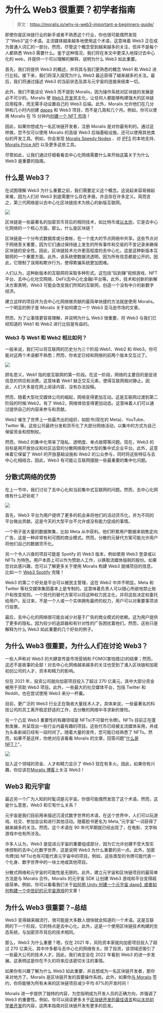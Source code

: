 # 为什么 Web3 很重要？初学者指南

> 原文：<https://moralis.io/why-is-web3-important-a-beginners-guide/>

即使你是区块链行业的新手或者不熟悉这个行业，你也很可能偶然发现了“Web3”这个术语。主流媒体越来越多地使用这个术语，这意味着 Web3 正在成为普通人词汇的一部分。然而，尽管这个概念受到越来越多的关注，但并不是每个人都熟悉 Web3 需要什么。鉴于这种情况，我们将在本文中更深入地探讨去中心化的 web，并提供一个可以理解的解释，说明为什么 Web3 如此重要。

首先，我们将提供 Web3 的概述，并将其与我们更熟悉的概念 Web1 和 Web2 进行比较。接下来，我们将深入探究为什么 Web3 最近获得了越来越多的关注。最后，我们将通过描述 Web3 的当前状态及其与元宇宙的连接来结束一切。

此外，我们不能谈论 Web3 而不提到 Moralis，因为操作系统对区块链的发展是必不可少的。Moralis 使 [Web3 开发](https://moralis.io/how-to-build-decentralized-apps-dapps-quickly-and-easily/)民主化，让任何人都能够构建强大的区块链应用程序，而无需手动设置自己的 Web3 后端。此外，Moralis 允许他们在几分钟和几小时内创建 [dapps](https://moralis.io/decentralized-applications-explained-what-are-dapps/) 和 Web3 项目，而不是几周和几个月。例如，你可以使用 Moralis 在 15 分钟内[创建一个 NFT 市场](https://moralis.io/how-to-create-an-nft-marketplace/)！

因此，如果你想成为一名区块链开发者，注册 Moralis 是对你最有利的。通过这样做，您不仅可以使用 Moralis 的高级 Web3 后端基础设施，还可以使用其他类似的开发工具。例如，你会发现 [Moralis Speedy Nodes](https://moralis.io/speedy-nodes/) 、对 [IPFS](https://moralis.io/what-is-ipfs-interplanetary-file-system/) 的本地支持、 [Moralis Price API](https://moralis.io/introducing-the-moralis-price-api/) 以及更多这些工具。

尽管如此，让我们通过仔细看看去中心化网络需要什么来开始这篇关于为什么 Web3 是重要的指南。

## 什么是 Web3？

在试图理解 Web3 为什么重要之前，我们需要定义这个概念。这说起来容易做起来难，因为人们对 Web3 到底需要什么存在矛盾，并且存在许多定义。简而言之，第三代网络是以去中心化区块链技术为核心的新版互联网。

![](img/027232d4c124601a08a8019280631938.png)

区块链是一些最著名的加密货币背后的相同技术，如比特币或[以太坊](https://moralis.io/full-guide-what-is-ethereum/)，它是去中心化网络的一个核心方面。那么，什么是区块链？

区块链是一个分布式数据库或分类帐，在一个庞大的节点网络中共享。这些节点对于网络至关重要，因为它们通过保持链上发生的所有事件和交易的不变记录来确保区块链的安全性。因此，区块链技术允许更高程度的去中心化，这是这种新版本互联网的一个重要方面。此外，该系统使数据流透明，因为所有信息都是公开的。因此，它限制了误用和欺诈行为，使得欺骗系统更加困难。

人们认为，这种新版本的互联网将采取多种形式。这包括“玩到赚”视频游戏、NFT 平台、去中心化社交网络、DeFi(去中心化金融)平台等。此外，技术和创新的新解决方案表明，Web3 可能会改变我们所知的互联网，创造一个没有中介的新数字经济。

建立这样的项目并为去中心化网络做贡献的最简单快捷的方法就是使用 Moralis。一个明显的例子是 Moralis 关于如何建立一个 Web3 亚马逊市场的文章。

然而，为了让事情更容易理解，并说明为什么 Web3 很重要，将 Web3 与我们已经知道的 Web1 和 Web2 进行比较是有益的。

### Web3 与 Web1 和 Web2 相比如何？

一般来说，我们可以将互联网的历史分为三个阶段:Web1、Web2 和 Web3。你可能对这两个术语都不熟悉；然而，你肯定已经和网络的前两个版本交互过了。

![](img/42f92d6e745720a95b40898cf0781ad9.png)

顾名思义，Web1 指的是互联网的第一阶段。在这一阶段，网络的主要目的是促进信息的供应和消费。这意味着 Web1 缺乏交互元素，使得互联网相对静止。因此，人们大多是在网上阅读内容，没有办法投稿。

然而，随着大型社交媒体公司的崛起，网络变得更加互动。这是互联网过渡到第二阶段的时候:Web2。有了 Web2，网络体验变得更加动态。这意味着人们可以通过提供自己的内容来参与和贡献。

Web2 催生了世界上一些最杰出的组织，如脸书(现在的 Meta)、YouTube、Twitter 等。这些公司最终分发和货币化了大部分网络活动，以集中的方式为自己保留资金和控制权。

然而，Web2 的集中化带来了隐私、透明度、单点故障等问题。现在，Web3 的目标是用开放协议和社区运营的分散网络取代大型的集中式企业平台。此外，这意味着它保留了 Web1 的开放基础设施和 Web2 的公众参与，同时将这些特征与去中心化相结合。因此，Web3 有可能让互联网摆脱一些最重要的集中化问题。

## 分散式网络的优势

在上一节中，我们讨论了去中心化和当前集中式互联网的问题。然而，去中心化网络有什么好处呢？

![](img/478ef0452506810fbe9b4df058c79067.png)

首先，Web3 平台为用户提供了更多的机会来将他们的活动货币化，并为不同的平台做出贡献。这是今天的大型平台不允许或没有能力促成的事情。

一个例子是大量的数据聚集，比如 Meta 从中获利。他们积累用户数据来销售定向广告，这是一种非常有利可图的商业模式。然而，分散的元替代方案可能允许用户将他们自己的数据货币化。

另一个令人兴奋的项目可能是 Spotify 的 Web3 版本，例如使用 Web3 登录或以 NFTs 为特色。用户本质上可以作为赞助人工作，以换取流媒体版税的股份。如果您对此感兴趣，您可以了解更多关于使用 Moralis 构建 Web3 就绪项目的信息，比如一个 [Web3 Spotify](https://moralis.io/how-to-build-a-web3-spotify-clone/) 克隆！

Web3 的第二个好处是平台可以被民主管理，这在 Web2 中并不明显。Meta 和 Twitter 等社交媒体集团基本上是专制的。这意味着负责人可以随心所欲地禁止账户和改变规则。一个现代的替代方案可以将这种权力民主化，并将这些决定权委托给用户。反过来，不是一个人或一个实体拥有最终的权力，用户可以对重要事项进行投票。

最后，去中心化的网络很可能会减少对基于广告的商业模式的依赖。这为用户提供了更多的隐私，因为较少的追踪器和有针对性的广告困扰着他们。然而，这些只是解释为什么 Web3 如此重要的几个好处的例子。

## 为什么 Web3 很重要，为什么人们在讨论 Web3？

一些人声称对 Web3 的大肆宣传是市场营销和 FOMO(害怕错过)的结果；然而，这还不是故事的全部！对去中心化网络越来越多的关注也受到了涌入区块链和加密初创公司的人才、资本和精力的影响。

仅在 2021 年，投资公司就向加密项目投入了超过 270 亿美元，其中大部分资金被用于资助 Web3 项目。此外，一些最大的社交媒体平台，包括 Twitter 和 Reddit，也在尝试使用 Web3 来分一杯羹。

目前，更广泛的 Web3 行业正在吸收大量技术人才。具体来说，一些最著名的科技公司的员工离开稳定舒适的工作，去分散的网络中寻求新的冒险。

另一个凸显 Web3 重要性的有趣领域是 NFTs(不可替代令牌)。NFTs 目前正在蓬勃发展，并呈现出一些行业内最有趣的项目。这些代币已经被主流媒体采用，并成为头条新闻已经有一段时间了。随着大量的宣传，您可能已经熟悉了 NFTs。然而，如果不是这样，你绝对应该看看 Moralis 的文章，回答问题"[什么是 NFT？](https://moralis.io/non-fungible-tokens-explained-what-are-nfts/)”。

![](img/2d1f6e9fa11cad9211a81924dc76200b.png)

投入这个领域的资金、人才和精力显示了 Web3 现在有多火。因此，如果你有兴趣，你应该在[Moralis 博客](https://moralis.io/blog/)上关注 Web3！

## Web3 和元宇宙

最近另一个广为人知的时髦词是元宇宙。你很可能偶然发现了这个术语。然而，这是什么意思，Web3 和它有什么关系？

元宇宙是我们目前用来描述沉浸式数字世界的术语，在这个世界中，人们可以玩游戏、社交、参加会议和进行其他活动。随着脸书更名为 Meta,“元宇宙”一词获得了越来越多的关注。然而，这个术语在 90 年代早期就已经出现了，在电影、文学和游戏中也有所涉及。

许多人认为，Web3 是促进元宇宙的重要组成部分，因为它允许创建不受大型实体控制的去中心化数字世界，这是说明 Web3 为什么重要的另一点。此外，加密令牌(如 NFTs)也有可能代表元宇宙中的项目。例如，这些类型的令牌可能代表一个化身、数字世界中的一块土地或其他项目。

分散式网络和元宇宙的可能性是无限的。此外，建立元宇宙和区块链项目的最简单方法是与 Moralis 合作。Moralis 的元宇宙 SDK 让创建 Web3 游戏和平台变得超级简单。例如，你可以看看我们关于[如何用 Unity 创建一个元宇宙 dapp】或者](https://moralis.io/how-to-create-a-metaverse-dapp-with-unity/)[如何构建一个中世纪的元宇宙游戏](https://moralis.io/how-to-build-a-medieval-metaverse-game/)的文章！

## 为什么 Web3 很重要？–总结

Web3 变得越来越流行，很可能是大多数人很快就会知道的一个术语。这是互联网的下一个阶段，它的特点是去中心化。此外，这是一个使用区块链技术构建的生态系统，与加密货币背后的技术相同。

那么，Web3 为什么重要？嗯，仅在 2021 年，风险资本家就向加密项目投入了超过 270 亿美元，其中许多都与去中心化的网络有关。除了投资，该领域还吸引了一些最大公司的技术人才。因此，我们肯定会在 2022 年看到 Web3 的进一步发展。这表明这是你在不久的将来应该密切关注的事情。

如果你有兴趣了解为什么 Web3 如此重要，并且想成为一名区块链开发者，那你来对地方了。Moralis 是区块链开发的首要操作系统。此外，如果你[与 Moralis](https://admin.moralis.io/register) 签约，你将能够为所有未来的区块链项目减少平均 87%的开发时间！

Moralis 进一步提供了独特的内容，为您指明成为开发人员的正确方向，并强调了 Web3 的重要性。例如，你可以阅读更多关于[区块链开发的最佳语言](https://moralis.io/best-languages-for-blockchain-development-full-tutorial/)和[以太坊初学者开发](https://moralis.io/ethereum-development-for-beginners/)的内容，这两本指南对区块链开发有更多的启发。